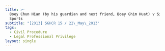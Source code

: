 ```yaml
---
title: >-
  Boey Chun Hian (by his guardian and next friend, Boey Ghim Huat) v Singapore
  Sports
subtitle: "[2013] SGHCR 15 / 22\_May\_2013"
tags:
  - Civil Procedure
  - Legal Professional Privilege
layout: single
---
```


